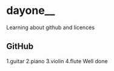 # dayone__
Learning about github and licences 
## GitHub
 1.guitar
 2.piano
 3.violin
 4.flute
 Well done 

